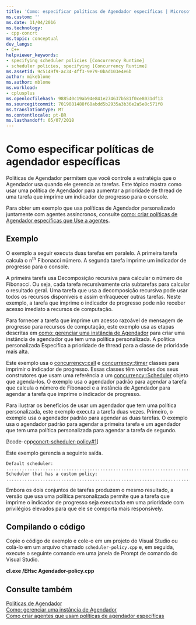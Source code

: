 ```yaml
---
title: 'Como: especificar políticas de Agendador específicas | Microsoft Docs'
ms.custom: ''
ms.date: 11/04/2016
ms.technology:
- cpp-concrt
ms.topic: conceptual
dev_langs:
- C++
helpviewer_keywords:
- specifying scheduler policies [Concurrency Runtime]
- scheduler policies, specifying [Concurrency Runtime]
ms.assetid: 9c5149f9-ac34-4ff3-9e79-0bad103e4e6b
author: mikeblome
ms.author: mblome
ms.workload:
- cplusplus
ms.openlocfilehash: 988540c19ab94e841e274637b581f0ce8031df13
ms.sourcegitcommit: 7019081488f68abdd5b2935a3b36e2a5e8c571f8
ms.translationtype: MT
ms.contentlocale: pt-BR
ms.lasthandoff: 05/07/2018
---
```

# <a name="how-to-specify-specific-scheduler-policies"></a>Como especificar políticas de agendador específicas
Políticas de Agendador permitem que você controle a estratégia que o Agendador usa quando ele gerencia as tarefas. Este tópico mostra como usar uma política de Agendador para aumentar a prioridade de thread de uma tarefa que imprime um indicador de progresso para o console.  
  
 Para obter um exemplo que usa políticas de Agendador personalizado juntamente com agentes assíncronos, consulte [como: criar políticas de Agendador específicas que Use a agentes](../../parallel/concrt/how-to-create-agents-that-use-specific-scheduler-policies.md).  
  
## <a name="example"></a>Exemplo  
 O exemplo a seguir executa duas tarefas em paralelo. A primeira tarefa calcula o n<sup>th</sup> Fibonacci número. A segunda tarefa imprime um indicador de progresso para o console.  
  
 A primeira tarefa usa Decomposição recursiva para calcular o número de Fibonacci. Ou seja, cada tarefa recursivamente cria subtarefas para calcular o resultado geral. Uma tarefa que usa a decomposição recursiva pode usar todos os recursos disponíveis e assim enfraquecer outras tarefas. Neste exemplo, a tarefa que imprime o indicador de progresso pode não receber acesso imediato a recursos de computação.  
  
 Para fornecer a tarefa que imprime um acesso razoável de mensagem de progresso para recursos de computação, este exemplo usa as etapas descritas em [como: gerenciar uma instância de Agendador](../../parallel/concrt/how-to-manage-a-scheduler-instance.md) para criar uma instância de agendador que tem uma política personalizada. A política personalizada Especifica a prioridade de thread para a classe de prioridade mais alta.  
  
 Este exemplo usa o [concurrency::call](../../parallel/concrt/reference/call-class.md) e [concurrency::timer](../../parallel/concrt/reference/timer-class.md) classes para imprimir o indicador de progresso. Essas classes têm versões dos seus construtores que usam uma referência a um [concurrency::Scheduler](../../parallel/concrt/reference/scheduler-class.md) objeto que agenda-los. O exemplo usa o agendador padrão para agendar a tarefa que calcula o número de Fibonacci e a instância de Agendador para agendar a tarefa que imprime o indicador de progresso.  
  
 Para ilustrar os benefícios de usar um agendador que tem uma política personalizada, este exemplo executa a tarefa duas vezes. Primeiro, o exemplo usa o agendador padrão para agendar as duas tarefas. O exemplo usa o agendador padrão para agendar a primeira tarefa e um agendador que tem uma política personalizada para agendar a tarefa de segundo.  
  
 [!code-cpp[concrt-scheduler-policy#1](../../parallel/concrt/codesnippet/cpp/how-to-specify-specific-scheduler-policies_1.cpp)]  
  
 Este exemplo gerencia a seguinte saída.  
  
```Output  
Default scheduler:  
...........................................................................done  
Scheduler that has a custom policy:  
...........................................................................done  
```  
  
 Embora os dois conjuntos de tarefas produzem o mesmo resultado, a versão que usa uma política personalizada permite que a tarefa que imprime o indicador de progresso seja executada em uma prioridade com privilégios elevados para que ele se comporta mais responsively.  
  
## <a name="compiling-the-code"></a>Compilando o código  
 Copie o código de exemplo e cole-o em um projeto do Visual Studio ou colá-lo em um arquivo chamado `scheduler-policy.cpp` e, em seguida, execute o seguinte comando em uma janela de Prompt de comando do Visual Studio.  
  
 **cl.exe /EHsc Agendador-policy.cpp**  
  
## <a name="see-also"></a>Consulte também  
 [Políticas de Agendador](../../parallel/concrt/scheduler-policies.md)   
 [Como: gerenciar uma instância de Agendador](../../parallel/concrt/how-to-manage-a-scheduler-instance.md)   
 [Como criar agentes que usam políticas de agendador específicas](../../parallel/concrt/how-to-create-agents-that-use-specific-scheduler-policies.md)

